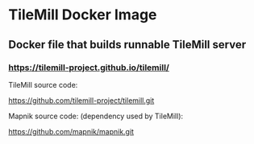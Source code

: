 # TileMill Docker Image

## Docker file that builds runnable TileMill server 
### https://tilemill-project.github.io/tilemill/

TileMill source code:

https://github.com/tilemill-project/tilemill.git

Mapnik source code: (dependency used by TileMill):

https://github.com/mapnik/mapnik.git
